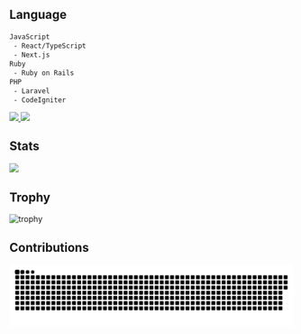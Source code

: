 ## Language
```
JavaScript
 - React/TypeScript
 - Next.js
Ruby
 - Ruby on Rails
PHP
 - Laravel
 - CodeIgniter
```
<p align="left">
  <a href="https://github.com/muffinist11">
    <img height="20" src="https://komarev.com/ghpvc/?username=muffinist11 />
  </a>
  <a href="https://github.com/muffinist11">
    <img height="20" src="https://img.shields.io/github/followers/muffinist11?label=follow&logo=github&style=flat" />
  </a>
</p>

## Stats
![](http://github-profile-summary-cards.vercel.app/api/cards/profile-details?username=muffinist11&theme=solarized)

## Trophy
![trophy](https://github-profile-trophy.vercel.app/?username=muffinist11&title=MultiLanguage,Commits,Repositories,Experience)

## Contributions
![](https://raw.githubusercontent.com/muffinist11/muffinist11/output/github-contribution-grid-snake.svg)

